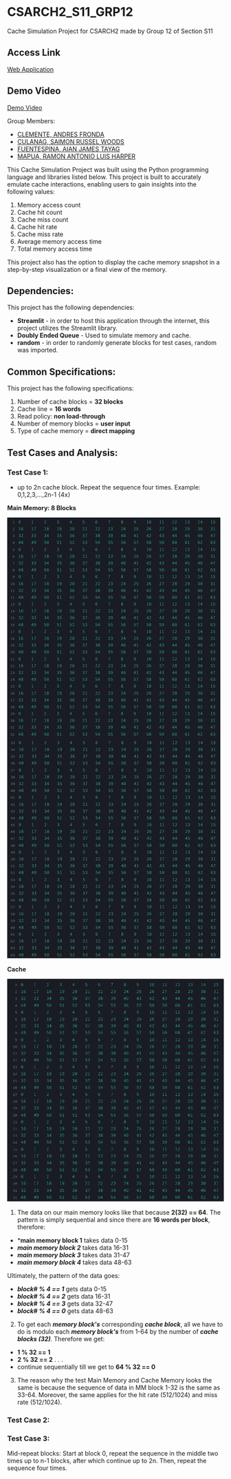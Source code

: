 # CSARCH2_S11_GRP12
Cache Simulation Project for CSARCH2 made by Group 12 of Section S11

## Access Link
[Web Application](https://csarch2s11grp12.streamlit.app/)

## Demo Video
[Demo Video](https://drive.google.com/file/d/1jlmixLLT2NWV2m8qQMv-LfvZki6iYtx9/view?usp=sharing)

Group Members:
* [CLEMENTE, ANDRES FRONDA](https://github.com/piptxt)
* [CULANAG, SAIMON RUSSEL WOODS](https://github.com/Sai-RWC)
* [FUENTESPINA, AIAN JAMES TAYAG](https://github.com/4thDimensionDuck)
* [MAPUA, RAMON ANTONIO LUIS HARPER](https://github.com/ramonmapua)

This Cache Simulation Project was built using the Python programming language and libraries listed below.
This project is built to accurately emulate cache interactions, enabling users to gain insights into the following values:
1. Memory access count
2. Cache hit count
3. Cache miss count
4. Cache hit rate
5. Cache miss rate
6. Average memory access time
7. Total memory access time
   
This project also has the option to display the cache memory snapshot in a step-by-step visualization or a final view of the memory.

## Dependencies:
This project has the following dependencies:

* **Streamlit** - in order to host this application through the internet, this project utilizes the Streamlit library.
* **Doubly Ended Queue** - Used to simulate memory and cache.
* **random** - in order to randomly generate blocks for test cases, random was imported.

## Common Specifications:
This project has the following specifications:
1. Number of cache blocks = **32 blocks** 
2. Cache line = **16 words** 
3. Read policy: **non load-through** 
4. Number of memory blocks = **user input**
5. Type of cache memory = **direct mapping**
   
## Test Cases and Analysis:

### Test Case 1:
* up to 2n cache block. Repeat the sequence four times. Example: 0,1,2,3,…,2n-1 {4x} 


**Main Memory: 8 Blocks**

![Main Memory TC1](images/MM_TC1.png)


**Cache**

![Cache TC1](images/C_TC1.png)

1. The data on our main memory looks like that because  **2(32) == 64**. The pattern is simply sequential and since there are **16 words per block**, therefore: 
* ***main memory block 1** takes data 0-15 
* ***main memory block 2*** takes data 16-31
* ***main memory block 3*** takes data 31-47
* ***main memory block 4*** takes data 48-63

Ultimately, the pattern of the data goes: 
* ***block# % 4 == 1*** gets data 0-15
* ***block# % 4 == 2*** gets data 16-31
* ***block# % 4 == 3*** gets data 32-47
* ***block# % 4 == 0*** gets data 48-63


2. To get each ***memory block's*** corresponding ***cache block***, all we have to do is modulo each ***memory block's*** from 1-64 by the number of ***cache blocks (32)***. Therefore we get:
* **1 % 32 == 1**
* **2 % 32 == 2** 
.
.
. 
* continue sequentially till we get to **64 % 32 == 0**


3. The reason why the test Main Memory and Cache Memory looks the same is because the sequence of data in MM block 1-32 is the same as 33-64. Moreover, the same applies for the hit rate (512/1024) and miss rate (512/1024).  


### Test Case 2:  


### Test Case 3: 
Mid-repeat blocks: Start at block 0, repeat the sequence in the middle two times up to n-1 blocks, after
which continue up to 2n. Then, repeat the sequence four times.

